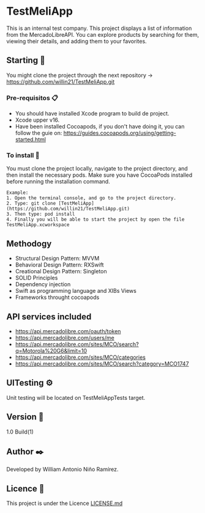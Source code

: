 # TestMeliApp

This is an internal test company. This project displays a list of information from the MercadoLibreAPI. You can explore products by searching for them, viewing their details, and adding them to your favorites.

## Starting 🚀

You might clone the project through the next repository -> https://github.com/willin21/TestMeliApp.git

### Pre-requisitos 📋

- You should have installed Xcode program to build de project.
- Xcode upper v16.
- Have been installed Cocoapods, if you don't have doing it, you can follow the guie on: https://guides.cocoapods.org/using/getting-started.html

### To install 🔧
You must clone the project locally, navigate to the project directory, and then install the necessary pods. Make sure you have CocoaPods installed before running the installation command.

```
Example:
1. Open the terminal console, and go to the project directory.
2. Type: git clone [TestMeliApp](https://github.com/willin21/TestMeliApp.git)
3. Then type: pod install
4. Finally you will be able to start the project by open the file TestMeliApp.xcworkspace
```

## Methodogy
- Structural Design Pattern: MVVM
- Behavioral Design Pattern: RXSwift
- Creational Design Pattern: Singleton
- SOLID Principles
- Dependency injection
- Swift as programming language and XIBs Views
- Frameworks throught cocoapods

## API services included
- https://api.mercadolibre.com/oauth/token
- https://api.mercadolibre.com/users/me
- https://api.mercadolibre.com/sites/MCO/search?q=Motorola%20G6&limit=10
- https://api.mercadolibre.com/sites/MCO/categories
- https://api.mercadolibre.com/sites/MCO/search?category=MCO1747

## UITesting ⚙️
Unit testing will be located on TestMeliAppTests target.

## Version 📌
1.0 Build(1) 

## Author ✒️
Developed by William Antonio Niño Ramírez.

## Licence 📄
This project is under the Licence [LICENSE.md](LICENSE.md)

